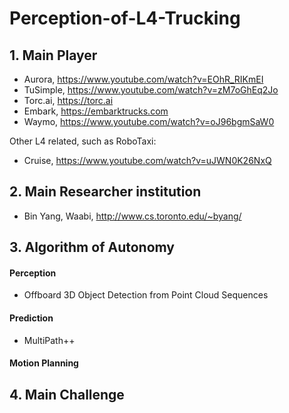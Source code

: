 # Perception-of-L4-Trucking

## 1. Main Player
- Aurora, https://www.youtube.com/watch?v=EOhR_RIKmEI
- TuSimple, https://www.youtube.com/watch?v=zM7oGhEq2Jo
- Torc.ai, https://torc.ai
- Embark, https://embarktrucks.com
- Waymo, https://www.youtube.com/watch?v=oJ96bgmSaW0

Other L4 related, such as RoboTaxi:
- Cruise,  https://www.youtube.com/watch?v=uJWN0K26NxQ

## 2. Main Researcher institution
- Bin Yang, Waabi, http://www.cs.toronto.edu/~byang/

## 3. Algorithm of Autonomy
#### Perception
- Offboard 3D Object Detection from Point Cloud Sequences

#### Prediction
- MultiPath++

#### Motion Planning

## 4. Main Challenge
